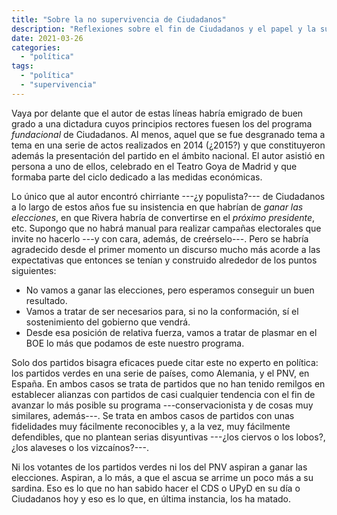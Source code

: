 ```yaml
---
title: "Sobre la no supervivencia de Ciudadanos"
description: "Reflexiones sobre el fin de Ciudadanos y el papel y la supervivencia de los partidos bisagra"
date: 2021-03-26
categories:
  - "política"
tags:
  - "política"
  - "supervivencia"
---
```


Vaya por delante que el autor de estas líneas habría emigrado de buen grado a una dictadura cuyos principios rectores fuesen los del programa _fundacional_ de Ciudadanos. Al menos, aquel que se fue desgranado tema a tema en una serie de actos realizados en 2014 (¿2015?) y que constituyeron además la presentación del partido en el ámbito nacional. El autor asistió en persona a uno de ellos, celebrado en el Teatro Goya de Madrid y que formaba parte del ciclo dedicado a las medidas económicas.

Lo único que al autor encontró chirriante ---¿y populista?--- de Ciudadanos a lo largo de estos años fue su insistencia en que habrían de _ganar las elecciones_, en que Rivera habría de convertirse en el _próximo presidente_, etc. Supongo que no habrá manual para realizar campañas electorales que invite no hacerlo ---y con cara, además, de creérselo---. Pero se habría agradecido desde el primer momento un discurso mucho más acorde a las expectativas que entonces se tenían y construido alrededor de los puntos siguientes:

* No vamos a ganar las elecciones, pero esperamos conseguir un buen resultado.
* Vamos a tratar de ser necesarios para, si no la conformación, sí el sostenimiento del gobierno que vendrá.
* Desde esa posición de relativa fuerza, vamos a tratar de plasmar en el BOE lo más que podamos de este nuestro programa.

Solo dos partidos bisagra eficaces puede citar este no experto en política: los partidos verdes en una serie de países, como Alemania, y el PNV, en España. En ambos casos se trata de partidos que no han tenido remilgos en establecer alianzas con partidos de casi cualquier tendencia con el fin de avanzar lo más posible su programa ---conservacionista y de cosas muy similares, además---. Se trata en ambos casos de partidos con unas fidelidades muy fácilmente reconocibles y, a la vez, muy fácilmente defendibles, que no plantean serias disyuntivas ---¿los ciervos o los lobos?, ¿los alaveses o los vizcaínos?---.

Ni los votantes de los partidos verdes ni los del PNV aspiran a ganar las elecciones. Aspiran, a lo más, a que el ascua se arrime un poco más a su sardina. Eso es lo que no han sabido hacer el CDS o UPyD en su día o Ciudadanos hoy y eso es lo que, en última instancia, los ha matado.

